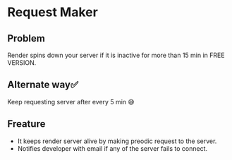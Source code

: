 # Request Maker  
  
## Problem 
Render spins down your server if it is inactive for more than 15 min in FREE VERSION.  

## Alternate way✅  
Keep requesting server after every 5 min 😅  

## Freature
* It keeps render server alive by making preodic request to the server.
* Notifies developer with email if any of the server fails to connect.
